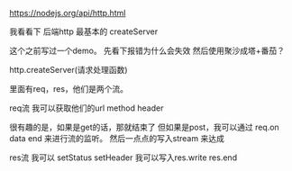 https://nodejs.org/api/http.html

我看看下 后端http 最基本的 createServer


这个之前写过一个demo。
先看下报错为什么会失效
然后使用聚沙成塔+番茄？

http.createServer(请求处理函数)

里面有req，res，他们是两个流。

req流
我可以获取他们的url method header

很有趣的是，如果是get的话，那就结束了
但如果是post，我可以通过
req.on data end 来进行流的监听。
然后一点点的写入stream
来达成


res流
我可以
setStatus
setHeader
我可以写入res.write res.end



